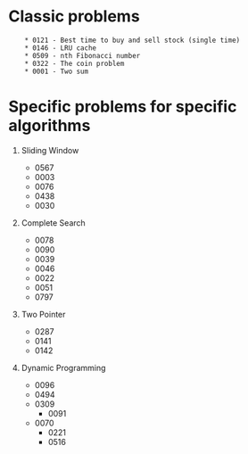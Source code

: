 # Classic problems

        * 0121 - Best time to buy and sell stock (single time)
        * 0146 - LRU cache
        * 0509 - nth Fibonacci number
        * 0322 - The coin problem
        * 0001 - Two sum


# Specific problems for specific algorithms

1. Sliding Window
	* 0567
	* 0003
	* 0076
	* 0438
	* 0030

2. Complete Search 
   	* 0078
   	* 0090
   	* 0039
   	* 0046
   	* 0022
   	* 0051
	* 0797

3. Two Pointer 
	* 0287
	* 0141
	* 0142

4. Dynamic Programming
	* 0096
	* 0494
	* 0309
        * 0091
	* 0070
        * 0221
        * 0516

